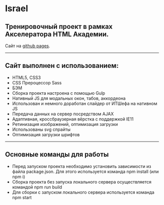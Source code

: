 # Israel
## Тренировочный проект в рамках Акселератора HTML Академии.
Сайт на <a href="https://lesyaslash.github.io/Israel/">github pages</a>.

---
## Сайт выполнен с использованием:
<ul>
  <li>HTML5, CSS3</li>
  <li>CSS Прероцессор Sass</li>
  <li>БЭМ</li>
  <li>Сборка проекта настроена с помощью Gulp</li>
  <li>Нативный JS для модальных окон, табов, аккордеона</li>
  <li>Использован и немного доработан слайдер от ИТШефа на нативном JS</li>
  <li>Передача данных на сервер посредством AJAX</li>
  <li>Адаптивная, кроссбраузерная вёрстка с поддержкой IE11</li>
  <li>Ретинизация изображений, оптимизация загрузки</li>
  <li>Использованы svg спрайты</li>
  <li>Оптимизация загрузки шрифтов</li>
</ul>

---
## Основные команды для работы
* Перед запуском проекта необходимо установить зависимости из файла package.json. Для этого используется команда npm install (или npm i)
* Сборка проекта без запуска локального сервера осуществляется командой npm run build
* Для сборки с запуском локального сервера используется команда npm start
